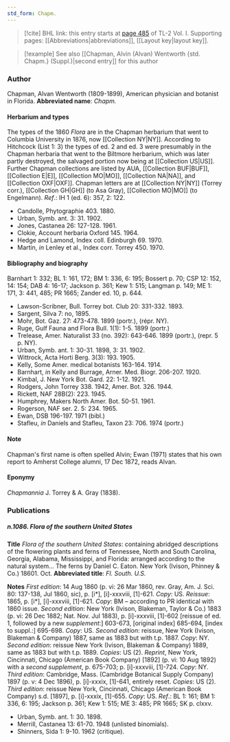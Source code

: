```yaml
---
std_form: Chapm.
---
```


> [!cite] BHL link: this entry starts at [page 485](https://www.biodiversitylibrary.org/page/33120616) of TL-2 Vol. I.
> Supporting pages: [[Abbreviations|abbreviations]], [[Layout key|layout key]].

> [!example] See also [[Chapman, Alvin (Alvan) Wentworth {std. Chapm.} (Suppl.)|second entry]] for this author

### Author

Chapman, Alvan Wentworth (1809-1899), American physician and botanist in Florida. 
**Abbreviated name**: *Chapm.*

#### Herbarium and types

The types of the 1860 *Flora* are in the Chapman herbarium that went to Columbia University in 1876, now [[Collection NY|NY]]. According to Hitchcock (List 1: 3) the types of ed. 2 and ed. 3 were presumably in the Chapman herbaria that went to the Biltmore herbarium, which was later partly destroyed, the salvaged portion now being at [[Collection US|US]]. Further Chapman collections are listed by AUA, [[Collection BUF|BUF]], [[Collection E|E]], [[Collection MO|MO]], [[Collection NA|NA]], and [[Collection OXF|OXF]]. Chapman letters are at [[Collection NY|NY]] (Torrey corr.), [[Collection GH|GH]] (to Asa Gray), [[Collection MO|MO]] (to Engelmann).
*Ref*.: IH 1 (ed. 6): 357, 2: 122.
- Candolle, Phytographie 403. 1880.
- Urban, Symb. ant. 3: 31. 1902.
- Jones, Castanea 26: 127-128. 1961.
- Clokie, Account herbaria Oxford 145. 1964.
- Hedge and Lamond, Index coll. Edinburgh 69. 1970.
- Martin, *in* Lenley et al., Index corr. Torrey 450. 1970.

#### Bibliography and biography

Barnhart 1: 332; BL 1: 161, 172; BM 1: 336, 6: 195; Bossert p. 70; CSP 12: 152, 14: 154; DAB 4: 16-17; Jackson p. 361; Kew 1: 515; Langman p. 149; ME 1: 171, 3: 441, 485; PR 1665; Zander ed. 10, p. 644.
- Lawson-Scribner, Bull. Torrey bot. Club 20: 331-332. 1893.
- Sargent, Silva 7: no, 1895.
- Mohr, Bot. Gaz. 27: 473-478. 1899 (portr.), (répr. NY).
- Ruge, Gulf Fauna and Flora Bull. 1(1): 1-5. 1899 (portr.)
- Trelease, Amer. Naturalist 33 (no. 392): 643-646. 1899 (portr.), (repr. 5 p. NY).
- Urban, Symb. ant. 1: 30-31. 1898, 3: 31. 1902.
- Wittrock, Acta Horti Berg. 3(3): 193. 1905.
- Kelly, Some Amer. medical botanists 163-164. 1914.
- Barnhart, *in* Kelly and Burrage, Arner. Med. Biogr. 206-207. 1920.
- Kimbal, J. New York Bot. Gard. 22: 1-12. 1921.
- Rodgers, John Torrey 338. 1942, Amer. Bot. 326. 1944.
- Rickett, NAF 28B(2): 223. 1945.
- Humphrey, Makers North Amer. Bot. 50-51. 1961.
- Rogerson, NAF ser. 2. 5: 234. 1965.
- Ewan, DSB 196-197. 1971 (bibl.)
- Stafleu, *in* Daniels and Stafleu, Taxon 23: 706. 1974 (portr.)

#### Note

Chapman's first name is often spelled Alvin; Ewan (1971) states that his own report to Amherst College alumni, 17 Dec 1872, reads Alvan.

#### Eponymy

*Chapmannia* J. Torrey & A. Gray (1838).

### Publications

##### n.1086. Flora of the southern United States

**Title**
*Flora of the southern United States*: containing abridged descriptions of the flowering plants and ferns of Tennessee, North and South Carolina, Georgia, Alabama, Mississippi, and Florida: arranged according to the natural system... The ferns by Daniel C. Eaton. New York (Ivison, Phinney & Co.) 18601. Oct.
**Abbreviated title**: *Fl. South. U.S.*

**Notes**
*First edition*: 14 Aug 1860 (p. vi: 26 Mar 1860, rev. Gray, Am. J. Sci. 80: 137-138, Jul 1860, sic), p. \[i\*\], \[i\]-xxxviii, \[1\]-621. *Copy*: US.
*Reissue*: 1865, p. \[i\*\], \[i\]-xxxviii, \[1\]-621. *Copy*: BM – according to PR identical with 1860 issue.
*Second edition*: New York (Ivison, Blakeman, Taylor & Co.) 1883 (p. vi: 26 Dec 1882; Nat. Nov. Jul 1883), p. \[i\]-xxxviii, \[1\]-602 \[reissue of ed. 1, followed by a new *supplement*:\] 603-673, \[original index\] 685-694, \[index to suppl.:\] 695-698. *Copy*: US.
*Second edition*: reissue, New York (Ivison, Blakeman & Company) 1887, same as 1883 but with t.p. 1887. *Copy*: NY.
*Second edition*: reissue New York (Ivison, Blakeman & Company) 1889, same as 1883 but with t.p. 1889. *Copies*: US (2).
*Reprint*, New York, Cincinnati, Chicago (American Book Company) \[1892\] (p. vi: 10 Aug 1892) with a *second supplement*, p. 675-703; p. \[i\]-xxxviii, \[1\]-724. *Copy*: NY.
*Third edition*: Cambridge, Mass. (Cambridge Botanical Supply Company) 1897 (p. v: 4 Dec 1896), p. \[i\]-xxxix, \[1\]-641, entirely reset. *Copies*: US (2).
*Third edition*: reissue New York, Cincinnati, Chicago (American Book Company) s.d. \[1897\], p. \[i\]-xxxix, \[1\]-655. *Copy*: US.
*Ref*.: BL 1: 161; BM 1: 336, 6: 195; Jackson p. 361; Kew 1: 515; ME 3: 485; PR 1665; SK p. clxxv.
- Urban, Symb. ant. 1: 30. 1898.
- Merrill, Castanea 13: 61-70. 1948 (unlisted binomials).
- Shinners, Sida 1: 9-10. 1962 (critique).

